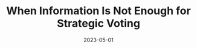 ---
title: "When Information Is Not Enough for Strategic Voting"
collection: publications
permalink: /publication/2023-Information
excerpt: "Voters frequently have to decide between supporting their preferred candidate or choosing a less appealing but more viable alternative. Previous research argues that different aspects of political sophistication, but especially political information, permit citizens to navigate these strategic trade-offs. In this research note, we disentangle the effect of political information from the effect of cognitive capacity on strategic voting in an experimental study. We find that especially the combination of information and cognitive resources increases strategic voting if people have sufficient incentives to vote strategically. Thus, our findings suggest that a narrow focus on individual levels of information to facilitate strategic voting and improve democratic representation is incomplete."
date: 2023-05-01
venue: 'Electoral Studies'
#paperurl: '/files/articles/kraft2021reliable_accepted.pdf'
#appendix: '/files/articles/kraft2021reliable_appendix.pdf'
link: 'https://doi.org/10.1016/j.electstud.2023.102692'
citation: 'Schlegel, Benjamin, Lukas Stoetzer, and Patrick Kraft. (2023). &quot;When Information Is Not Enough for Strategic Voting.&quot; <i>Electoral Studies</i> 86(102692): 1-6.'
---